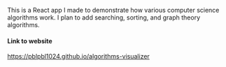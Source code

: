 This is a React app I made to demonstrate how various computer science algorithms work. I plan to add searching, sorting, and graph theory algorithms.

#### Link to website
https://pblpbl1024.github.io/algorithms-visualizer

